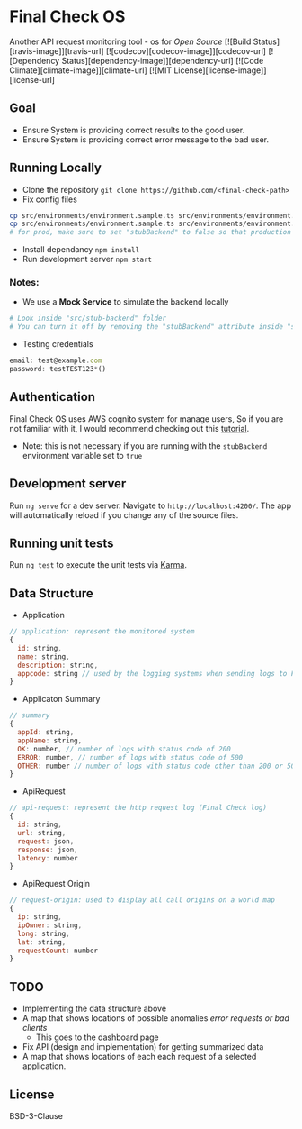 # Final Check OS
Another API request monitoring tool - os for *Open Source*
[![Build Status][travis-image]][travis-url] [![codecov][codecov-image]][codecov-url] [![Dependency Status][dependency-image]][dependency-url] [![Code Climate][climate-image]][climate-url] [![MIT License][license-image]][license-url]

## Goal
* Ensure System is providing correct results to the good user.
* Ensure System is providing correct error message to the bad user.


## Running Locally

* Clone the repository `git clone https://github.com/<final-check-path>`
* Fix config files
```bash
cp src/environments/environment.sample.ts src/environments/environment.ts
cp src/environments/environment.sample.ts src/environments/environment.prod.ts
# for prod, make sure to set "stubBackend" to false so that production code uses real backend
```
* Install dependancy `npm install`
* Run development server `npm start`

### Notes:
* We use a **Mock Service** to simulate the backend locally
```bash
# Look inside "src/stub-backend" folder
# You can turn it off by removing the "stubBackend" attribute inside "src/environments/environment.ts" file
```
* Testing credentials
```javascript
email: test@example.com
password: testTEST123*()
```

## Authentication
Final Check OS uses AWS cognito system for manage users, So if you are not familiar with it, I would recommend checking out this [tutorial](https://github.com/awslabs/aws-serverless-workshops/tree/master/WebApplication/2_UserManagement).
* Note: this is not necessary if you are running with the `stubBackend` environment variable set to `true`

## Development server

Run `ng serve` for a dev server. Navigate to `http://localhost:4200/`. The app will automatically reload if you change any of the source files.

## Running unit tests

Run `ng test` to execute the unit tests via [Karma](https://karma-runner.github.io).

## Data Structure

* Application
```javascript
// application: represent the monitored system
{
  id: string,
  name: string,
  description: string,
  appcode: string // used by the logging systems when sending logs to Final Check backend
}
```

* Applicaton Summary
```javascript
// summary
{
  appId: string,
  appName: string,
  OK: number, // number of logs with status code of 200
  ERROR: number, // number of logs with status code of 500
  OTHER: number // number of logs with status code other than 200 or 500
}
```

* ApiRequest
```javascript
// api-request: represent the http request log (Final Check log)
{
  id: string,
  url: string,
  request: json,
  response: json,
  latency: number
}
```

* ApiRequest Origin
```javascript
// request-origin: used to display all call origins on a world map
{
  ip: string,
  ipOwner: string,
  long: string,
  lat: string,
  requestCount: number
}
```

## TODO
* Implementing the data structure above
* A map that shows locations of possible anomalies *error requests or bad clients* 
  * This goes to the dashboard page
* Fix API (design and implementation) for getting summarized data
* A map that shows locations of each each request of a selected application.


## License
BSD-3-Clause
